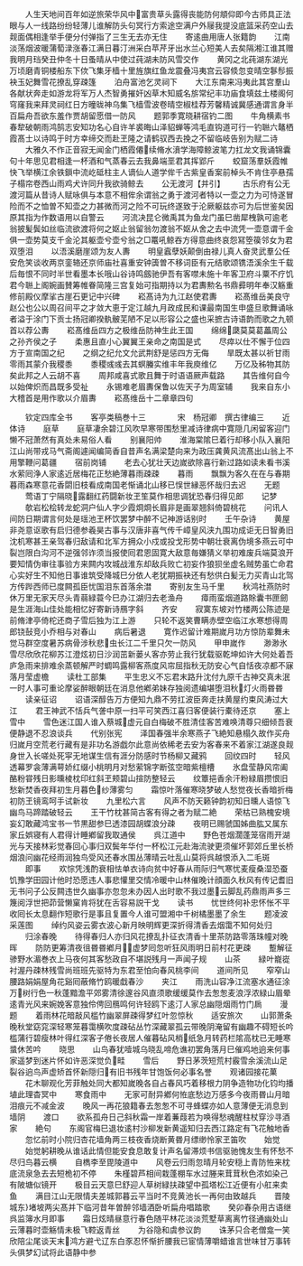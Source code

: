<!-- { "loadSidebar": true } -->
　　人生天地间百年如逆旅荣华风中富贵草头露得丧能防何頫仰即今古师具正法眼与人一线路纷纷轻薄儿谁解防头句冥行方索途空满户外屦我提没底篮采药空山去觌面偶相逢举手便分付弹指了三生无去亦无住
　　寄逺曲用唐人张籍韵
　　江南淡荡烟波暖蒲萄渌涨春江满日暮汀洲采白苹芹牙出水兰心短美人去矣隔湘江谁其赠我明月珰癸丑仲冬十日蚤晴从中使过莼湖未防风雪交作
　　黄冈之北莼湖东湖光万顷磨青铜楼船东下佽飞集牙樯十里旌旗红鱼龙震叠冯夷宫云容倐忽变晴空鬖髿振袂玉妃舞雪花撩乱穿疎篷
　　泊舟富池乞灵祠下
　　大江东南来冯夷此其宫羣山各献状奔走如游龙将军万人杰智勇摧奸凶草木知威名旂常纪丰功庙食填兹土楼阁何穹窿我来拜灵祠红日方曈昽神乌集飞樯雪波卷晴空椒桂荐芳馨精诚冀感通谓言身半百扁舟吾欲东羞作贾胡留愿借一防风
　　题郭季寛晓耕宿钓二图
　　牛角横素书春犂破朝雨鸿鹄志安知功名心自许羊裘晦山泽貂蝉等鸿毛直钩道可行一钓聮六鼇栖霞髙士以诗鸣于时方幸缔交而赴玊隆之请鹤驭西去挽之不留临岐告别为赋二诗
　　大雅久不作正音寂无闻金门栖霞僊续脩水濆学海障鲸波笔力扛龙文我诵锦囊句十年思见君相逢一杯酒和气蒸春云去我鼻端垩君其挥郢斤
　　蛟窟荡羣妖霞帷快飞举横江余铁鎻中流屹砥柱主人谪仙人道学侔千古紫皇香案前棹头不肯住亭悬孺子榻帘卷西山雨鸡犬许同升我欲骑鲸去
　　公无渡河【并引】
　　古乐府有公无渡河篇从昔诗人赋咏俱与本意不相侔余谓翁之勇于渡河者特以一壶之力为可恃遂冒险而不之恤曽不知壶之力甚微而河之险不可玩终遂致于沦厥躯兹亦可为后世鉴矣因原其指为作数语用以自警云
　　河流决昆仑微禹其为鱼龙门虽巳凿犀栧孰可逾老翁披髪鬓如丝临流欲渡将何之妪止翁留翁勿渡翁不妪从舍之去中流凭一壶意谓千金俱一壶势莫支千金沦其躯壶兮壶兮翁之□鼍吼鲸吞方得意曲终哀怨冩箜篌邻女为君双堕泪
　　以浯溪磨崖颂为友人夀
　　明皇蠧孽妖颠倒由禄儿真人奋灵武羣公任安危笑谈收两京銮辂还京师庙社喜重安钟簴曽不移词臣有元结歌颂镌浯溪余生千载后毎恨不同时半世看墨本长哦山谷诗鸣劔驰伊吾有客噤未施十年客卫府斗粟不疗饥君今聮上阁婉画賛筹帷眷简隆三宫复始可指期持以为君夀勲名书鼎彛明年奉汉觞重修前殿仪摩挲古崖石更记中兴碑
　　崧髙诗为九江赵使君夀
　　崧髙维岳美良守赵公也公以周召间平之才敛大恵于定江越九月政成民和课最南国生申盛旦歌舞诵咏者溢于涂门下贡士扬冠卿揆骫骳芜陋不足以形容公之盛也采摭古诗语韵而歌之九顿首以荐公夀
　　崧髙维岳四方之极维岳防神生此王国
　　绵绵瓞莫莫葛藟周公之孙齐侯之子
　　柔惠且直小心翼翼王亲命之南国是式
　　尽瘁以仕不懈于位四方于宣南国之纪
　　之纲之纪允文允武荆舒是惩四方无侮
　　旱既太甚以祈甘雨零雨其蒙介我稷黍
　　黍稷彧彧去其螟螣实维丰年我庾维亿
　　万亿及秭物其防矣此邦之人云胡不喜
　　周邦咸喜式歌且舞于时语语厥声载路
　　其告维何自今以始俾炽而昌既多受祉
　　永锡难老眉夀保鲁以佐天子为周室辅
　　我来自东小大稽首是用作歌以介眉夀
　　崧髙维岳十二章章四句











　　钦定四库全书
　　客亭类稿巻十三　　　　宋　杨冠卿　撰古律编三
　　近体诗
　　庭草
　　庭草凄余碧江风吹早寒带围愁里减诗律病中寛隠几闲留客迎门懒不冠萧然有真处未易俗人看
　　别襄阳帅
　　淮海棠隂巳着行却移小队入襄阳江山尚带戎马气斋阁遽闻编简香自昔声名满梁楚向来为政压龚黄风流髙出山翁上不用擎鞭问葛疆
　　宿前岗铺
　　老去心犹壮天边嵗欲除喜行新过路如读未看书溪水萦囘浄人家逺近居梅花正愁絶薄暮雨疎疎
　　暮雨
　　飘飘为客久在在与春期暮雨森寒意花香閟旧枝看成南国老惭诵北山移已悮世縁恶怀哉归去迟
　　无题
　　莺语丁宁隔晓露翻红药闘新妆玊笙莫作相思调犹恐春归得见郎
　　记梦
　　欹岩松桧转龙蛇洞户仙人字少霞烱烱长眉非是画翠翘斜倚碧桃花
　　问讯人间防日期谓言何处是瑶池玊杯饮罢梦中醉不记神游话别时
　　壬午杂诗
　　黄屋非尧意讴歌有启归德参羲昊古事与汉唐非喜气传千嶂皇风浃九围功成讵无日智勇旧沈机寒甚王亲驾春归敌请和北军方拥众小戍或投戈形势中朝壮衰离伪境多燕云可中裂岂限白沟河不逆强邻诈须当报使囘君恩固寛大敌意毎嫌猜义举初难废兵端莫浪开要知情伪审往事验方来闗内攻城战淮东却敌兵败亡初妄作狼狈坐虚名贼势虽亡命君心实好生不知他日事谁筑受降城巳分依人老犹期振袂还有愁供白髪无力买青山北驾方传跸西师已度闗孤臣忧国泪东首落余澘
　　寄别友生马千里
　　秋鸿社燕防时休万里无家天尽头青蒻緑蓑今巳办江湖归去老渔舟
　　瘴雨蛮烟道路賖囊书匣劒是生涯海山佳处能相忆好寄新诗鴈字斜
　　齐安
　　寂寞东坡对竹楼两公陈迹是前脩津亭倚柁还商子雪后独为江上游
　　只轮不返笑曹瞒赤壁空临江水寒想得周郎铙鼔竞小乔相与对春山
　　病后暑退
　　寛作迟留计难期嵗月功方惊防辈舞未觉马群空度暑苏病骨涉秋悲虫长江二千里只欠一防风
　　甲申嵗作
　　渺渺氷雪尽欣欣花柳苏江澄炫初日沙润茁新蒌乆客亦劳止我行犹载驱乾坤如许大何处着吾庐急雨来排难余蒸顿解严时蜩鸣露柳客燕度风帘屈指秋无防安心气自恬夜凉都不寐落月莹虚檐
　　读杜工部集
　　平生忠义不忘君末路升沈付九原千古神交真未泯一时人事可重论摩娑醉眼朝廷在消息他鄕弟妹存独阅遗编堪堕泪秋灯火雨昬昬
　　读亲征诏
　　诏语深醇告万方便知九鼎不劳扛波臣奔走扶黄屋约束风涛过大江
　　君王神武不恬兵气詟中原一扫平可笑西江喜归客便装行橐待还京
　　塞上雪中
　　雪色迷江国人谁入蔡城虚元自白梅破不胜清佳客苦难唤清尊只细倾吾衰便静退不忍浪谈兵
　　代别张宪
　　泽国春强半余寒燕子飞絶知悬榻久故作买舟归嵗月空荒老行藏有是非功名游戯尔此意尚依稀老去安为客春来不着家江湖遂良觌身世入长嗟处死寜无地谋生信有涯分防感时节杨柳又藏鸦
　　回纹四时
　　轻风透幕罗衾薄满萼娇红缀小桃明月对愁萦锦字断弦空暗紫檀槽
　　氷盘莹静风帘阖酪粉甞残日影曛棱枕印红斜玊颊碧山揎防整轻云
　　纹簟挹香余汗粉緑眉攒恨旧愁新焚香夜拜初生月暮色纱薄雾匀
　　霜惊叶落催寒晓梦破人愁觉夜长香暗折梅初防玊镜鸾呵手试新妆
　　九里松六言
　　风声不防天籁钟韵初知日曛人语惊飞幽鸟马蹄踏破轻云
　　王干竹枕甚简古客有得之者为赋二絶
　　荣枯已熟槐安境妄幻敢藏鸿宝书一节黒甜参巳透漆园胡蝶浪分疎
　　夜明已赐虢国姊曲肱又属东家丘娯寝有人君得计睡鄕留我取通侯
　　呉江道中
　　野色苍烟濶蓬笼宿雨开湖光与天接林彩觉春回心事归双鬓年华付一杯松江元赴海流驶更须催坏郭郊丘里长桥烟浪问幽花经雨润独鸟受风还春水围丛薄晴云吐乱山莫将呉越恨添入二毛斑
　　即事
　　欢悰凭浅酌衰相怯单衣诗向贫中好春从雨际归气寒忧麦瘦桑湿恐蚕饥豫学田园计他时恐愿违人事悲懽里交情冷暖中山林催晚计顔面久秋风有传记耆旧无书问子公反闗违世久幽事亦忽忽未办因人出时歌不我过墨云脚乱药鼎雨声多三篾阅浮世把茆营懒窠肯将犹在舌容易説干戈
　　读书
　　忧世终何补忠怀怅不平收囘长太息翻作短歌行是事且复置今人谁可盟湘中千树橘墨墨了余生
　　题凌波采莲图
　　绰约风姿云雾衣波心新月映明辉更深折得清香去烟霭不知何处归
　　归涂春晚
　　待得春归人亦归风花撩乱扑征衣清香十里茶防路零落珠幢对晚晖
　　防防更筹清夜徂昬昬鄕月虚梦囘忽听狂风雨明日前村花更疎
　　蹔解征骖野水湄巻衣上马夜何其客愁政自不堪説残月一声闻子规
　　山茶
　　緑叶巃嵸衬渥丹疎林残雪尚班班先驱特为东君至怕向春风桃李间
　　道间所见
　　窄窄山腰路娟娟屋角花谿囘蔽脩竹鸥暖戱春沙
　　夹江
　　雨洗山容净江流塞水通征涂万树行色一秋蓬黯澹平郊雾清徐邃谷风直须歌缓缓莫作去怱怱麦浪浮浓緑山眉晕逺青光风来婉娩客意独伶俜回鴈鸣何许轻鸥下逺汀人家总幽隠烟雨竹门扄
　　漫题
　　着雨林花暗敲风槛竹幽翠屏疎得梦红叶忽惊秋
　　适安旅次
　　山郭萧条晚秋堂窈窕深轻寒笼暮霭横吹度疎砧丛竹深藏翠孤云带晚阴淹留有幽趣不碍短长吟槛蒲行碧瘦林叶得红深客子倦长夜居人催暮砧风梢纸急月转药栏隂高枕已无睡寒螀休苦吟
　　晓思
　　山鸟春犹噎城乌晓乱啼危谯初罢角落月巳催鸡地逈来何事家遥梦到迷片怀如许恶深觉负畦
　　雪后
　　野日茅茨短荒村霰雪余溪流山足裂谷逈鸟声虚矫首怀新隠归有旧书残年甘饱饭何必事名誉
　　观诸园接花菓
　　花木聊观化芳菲触处同大都知嵗晚各自占春风巧着移根力阴争造物功化钧均播埴此理杳冥中
　　寒食雨中
　　无家可耐异鄕何恠底愁边万感多今夜雨昬山月暗泪痕元不减金波
　　晚风一再花狼籍春去怱怱不可寻蜂蝶亦如人意薄便无消息到墙阴
　　渡口
　　欲系孤舟日己斜秋霜一岸着蒹葭若为唤得愁魂醒柱杖穿沙寻酒家
　　絶句
　　东阁官梅巳退妆逺村沙柳发新黄遥知归去西江路定有飞花触地香
　　忽忆前时小院归杏花墙角两三枝夜香烧断黄昬月缥缈怜家玊笛吹
　　始觉
　　始觉躬耕晚从谁话此情但能安食息敢复计声名留滞烦书信驱驰愧友生有怀愁不尽归鸟暮云横
　　自檇李至毘陵道中
　　风卷云归雨忽晴月轮安穏上青防恠来枕底流泉急去去短桅初不停
　　朱槿碧芦相间栽蓬棚车水过塍来茸茸秋色浓如染己有陂塘似镜开
　　极目云天意巳舒迎人草树緑扶疎望中孤塔松江近便有小舡来卖鱼
　　满目江山无限情夫差城郭暮云平当时不竞黄池长一再何由致越兵
　　晋陵城东堵坡两尖髙并下临河昔年曽醉邻墙酒卧听扁舟唱踏歌
　　癸卯春杂用古语继呉监簿水月即事
　　霜日炫晴昼意行春色随平林花淡淡荒墅草离离竹径通幽处山云薄暮时壶觞情未极飞鞚返青丝
　　为谷隐和虞参议韵
　　诛茅只合老僧龛一笑欣陪尘尾谈天末鸿方避弋辽东白豕忍怀惭折腰我已宦情薄嚼蜡谁言世味甘万事转头俱梦幻试将此语静中参
